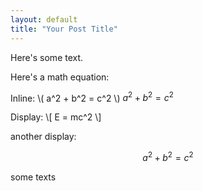 ```yaml
---
layout: default
title: "Your Post Title"
---
```


Here's some text.

Here's a math equation:

Inline: \\( a^2 + b^2 = c^2 \\) $a^2 + b^2 = c^2$

Display:
\\[ E = mc^2 \\]

another display: 

$$a^2 + b^2 = c^2$$

some texts
